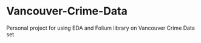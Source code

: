 # Vancouver-Crime-Data
Personal project for using EDA and Folium library on Vancouver Crime Data set
